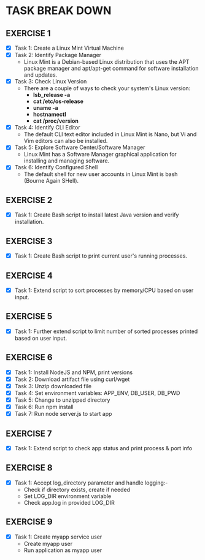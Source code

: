# TASK BREAK DOWN

## EXERCISE 1

- [x] Task 1: Create a Linux Mint Virtual Machine
- [x] Task 2: Identify Package Manager
  - Linux Mint is a Debian-based Linux distribution that uses the APT package manager and apt/apt-get command for software installation and updates.
- [x] Task 3: Check Linux Version
  - There are a couple of ways to check your system's Linux version:
    - **lsb_release -a**
    - **cat /etc/os-release**
    - **uname -a**
    - **hostnamectl**
    - **cat /proc/version**
- [x] Task 4: Identify CLI Editor
  - The default CLI text editor included in Linux Mint is Nano, but Vi and Vim editors can also be installed.
- [x] Task 5: Explore Software Center/Software Manager
  - Linux Mint has a Software Manager graphical application for installing and managing software.
- [x] Task 6: Identify Configured Shell
  - The default shell for new user accounts in Linux Mint is bash (Bourne Again SHell).

## EXERCISE 2

- [x] Task 1: Create Bash script to install latest Java version and verify installation.

## EXERCISE 3

- [x] Task 1: Create Bash script to print current user's running processes.

## EXERCISE 4

- [x] Task 1: Extend script to sort processes by memory/CPU based on user input.

## EXERCISE 5

- [x] Task 1: Further extend script to limit number of sorted processes printed based on user input.

## EXERCISE 6

- [x] Task 1: Install NodeJS and NPM, print versions
- [x] Task 2: Download artifact file using curl/wget
- [x] Task 3: Unzip downloaded file
- [x] Task 4: Set environment variables: APP_ENV, DB_USER, DB_PWD
- [x] Task 5: Change to unzipped directory
- [x] Task 6: Run npm install
- [x] Task 7: Run node server.js to start app

## EXERCISE 7

- [x] Task 1: Extend script to check app status and print process & port info

## EXERCISE 8

- [x] Task 1: Accept log_directory parameter and handle logging:-
  - Check if directory exists, create if needed
  - Set LOG_DIR environment variable
  - Check app.log in provided LOG_DIR

## EXERCISE 9

- [x] Task 1: Create myapp service user
  - Create myapp user
  - Run application as myapp user
  